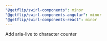 ```yaml
---
"@getflip/swirl-components": minor
"@getflip/swirl-components-angular": minor
"@getflip/swirl-components-react": minor
---
```


Add aria-live to character counter

